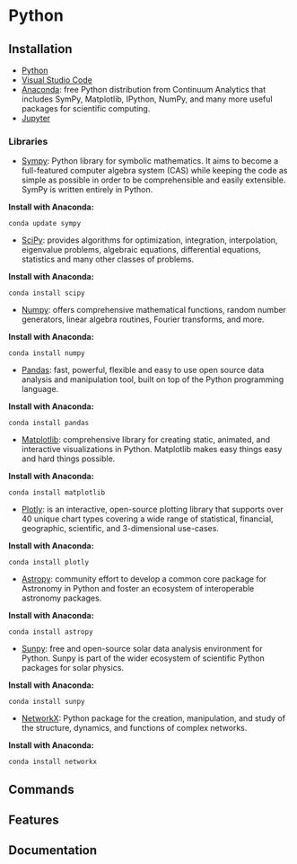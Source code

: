# Python

## Installation

* [Python](https://www.python.org/downloads/)
* [Visual Studio Code](https://code.visualstudio.com/)
* [Anaconda](https://www.anaconda.com/products/distribution): free Python distribution from Continuum Analytics that includes SymPy, Matplotlib, IPython, NumPy, and many more useful packages for scientific computing.
* [Jupyter](https://jupyter.org)

### Libraries

* [Sympy](https://www.sympy.org/en/index.html): Python library for symbolic mathematics. It aims to become a full-featured computer algebra system (CAS) while keeping the code as simple as possible in order to be comprehensible and easily extensible. SymPy is written entirely in Python.

**Install with Anaconda:**

```terminal
conda update sympy
```

* [SciPy](https://scipy.org): provides algorithms for optimization, integration, interpolation, eigenvalue problems, algebraic equations, differential equations, statistics and many other classes of problems.

**Install with Anaconda:**

```terminal
conda install scipy
```

* [Numpy](https://numpy.org): offers comprehensive mathematical functions, random number generators, linear algebra routines, Fourier transforms, and more.

**Install with Anaconda:**

```terminal
conda install numpy
```

* [Pandas](https://pandas.pydata.org): fast, powerful, flexible and easy to use open source data analysis and manipulation tool, built on top of the Python programming language.

**Install with Anaconda:**

```terminal
conda install pandas
```
* [Matplotlib](https://matplotlib.org): comprehensive library for creating static, animated, and interactive visualizations in Python. Matplotlib makes easy things easy and hard things possible.

**Install with Anaconda:**

```terminal
conda install matplotlib
```

* [Plotly](https://plotly.com/python/): is an interactive, open-source plotting library that supports over 40 unique chart types covering a wide range of statistical, financial, geographic, scientific, and 3-dimensional use-cases.

**Install with Anaconda:**

```terminal
conda install plotly
```

* [Astropy](https://www.astropy.org): community effort to develop a common core package for Astronomy in Python and foster an ecosystem of interoperable astronomy packages.

**Install with Anaconda:**

```terminal
conda install astropy
```

* [Sunpy](https://sunpy.org): free and open-source solar data analysis environment for Python. Sunpy is part of the wider ecosystem of scientific Python packages for solar physics. 

**Install with Anaconda:**

```terminal
conda install sunpy
```

* [NetworkX](https://networkx.org): Python package for the creation, manipulation, and study of the structure, dynamics, and functions of complex networks.

**Install with Anaconda:**

```terminal
conda install networkx
```

## Commands

## Features

## Documentation